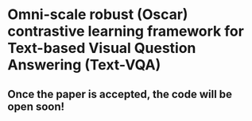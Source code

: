 # Omni-scale robust (Oscar) contrastive learning framework for Text-based Visual Question Answering (Text-VQA)


## Once the paper is accepted, the code will be open soon!
